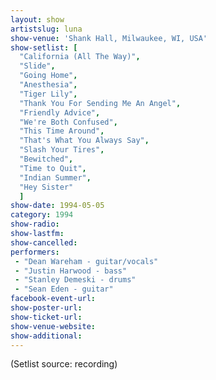```yaml
---
layout: show
artistslug: luna
show-venue: 'Shank Hall, Milwaukee, WI, USA'
show-setlist: [
  "California (All The Way)",
  "Slide",
  "Going Home",
  "Anesthesia",
  "Tiger Lily",
  "Thank You For Sending Me An Angel",
  "Friendly Advice",
  "We're Both Confused",
  "This Time Around",
  "That's What You Always Say",
  "Slash Your Tires",
  "Bewitched",
  "Time to Quit",
  "Indian Summer",
  "Hey Sister"
  ]
show-date: 1994-05-05
category: 1994
show-radio: 
show-lastfm: 
show-cancelled: 
performers: 
 - "Dean Wareham - guitar/vocals"
 - "Justin Harwood - bass"
 - "Stanley Demeski - drums"
 - "Sean Eden - guitar"
facebook-event-url: 
show-poster-url: 
show-ticket-url: 
show-venue-website: 
show-additional: 
---
```


(Setlist source: recording)